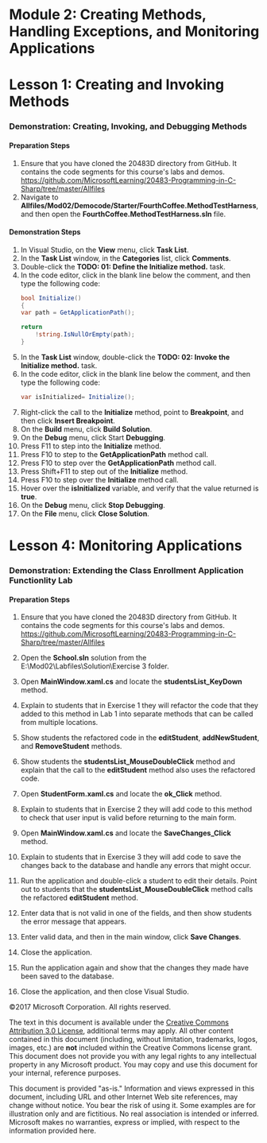 # Module 2: Creating Methods, Handling Exceptions, and Monitoring Applications

# Lesson 1: Creating and Invoking Methods

### Demonstration: Creating, Invoking, and Debugging Methods

#### Preparation Steps

1. Ensure that you have cloned the 20483D directory from GitHub. It contains the code segments for this course's labs and demos. https://github.com/MicrosoftLearning/20483-Programming-in-C-Sharp/tree/master/Allfiles
2. Navigate to **Allfiles/Mod02/Democode/Starter/FourthCoffee.MethodTestHarness**, and then open the **FourthCoffee.MethodTestHarness.sln** file.

#### Demonstration Steps

1.	In Visual Studio, on the **View** menu, click **Task List**.
2.	In the **Task List** window, in the **Categories** list, click **Comments**.
3.	Double-click the **TODO: 01: Define the Initialize method.** task.
4.	In the code editor, click in the blank line below the comment, and then type the following code:
    ```cs
    bool Initialize()
    {
    var path = GetApplicationPath();

    return
        !string.IsNullOrEmpty(path);
    } 
    ```
5.	In the **Task List** window, double-click the **TODO: 02: Invoke the Initialize method.** task.
6.	In the code editor, click in the blank line below the comment, and then type the following code:
    ```cs
    var isInitialized= Initialize();
    ```
7.	Right-click the call to the **Initialize** method, point to **Breakpoint**, and then click **Insert Breakpoint**.
8.	On the **Build** menu, click **Build Solution**.
9.	On the **Debug** menu, click Start **Debugging**.
10.	Press F11 to step into the **Initialize** method.
11.	Press F10 to step to the **GetApplicationPath** method call.
12.	Press F10 to step over the **GetApplicationPath** method call.
13.	Press Shift+F11 to step out of the **Initialize** method.
14.	Press F10 to step over the **Initialize** method call.
15.	Hover over the **isInitialized** variable, 
and verify that the value returned is **true**.
16.	On the **Debug** menu, click **Stop Debugging**.
17.	On the **File** menu, click **Close Solution**.


# Lesson 4: Monitoring Applications

### Demonstration: Extending the Class Enrollment Application Functionlity Lab

#### Preparation Steps

1. Ensure that you have cloned the 20483D directory from GitHub. It contains the code segments for this course's labs and demos. https://github.com/MicrosoftLearning/20483-Programming-in-C-Sharp/tree/master/Allfiles

1.  Open the **School.sln** solution from the
    E:\\Mod02\\Labfiles\\Solution\\Exercise 3 folder.
2.  Open **MainWindow.xaml.cs** and locate the **studentsList_KeyDown** method.
3.  Explain to students that in Exercise 1 they will refactor the code that they
    added to this method in Lab 1 into separate methods that can be called from
    multiple locations.
4.  Show students the refactored code in the **editStudent**, **addNewStudent**,
    and **RemoveStudent** methods.
5.  Show students the **studentsList_MouseDoubleClick** method and explain that
    the call to the **editStudent** method also uses the refactored code.
6.  Open **StudentForm.xaml.cs** and locate the **ok_Click** method.
7.  Explain to students that in Exercise 2 they will add code to this method to
    check that user input is valid before returning to the main form.
8.  Open **MainWindow.xaml.cs** and locate the **SaveChanges_Click** method.
9.  Explain to students that in Exercise 3 they will add code to save the
    changes back to the database and handle any errors that might occur.
10. Run the application and double-click a student to edit their details. Point
    out to students that the **studentsList_MouseDoubleClick** method calls the
    refactored **editStudent** method.
11. Enter data that is not valid in one of the fields, and then show students
    the error message that appears.
12. Enter valid data, and then in the main window, click **Save Changes**.
13. Close the application.
14. Run the application again and show that the changes they made have been
    saved to the database.
15. Close the application, and then close Visual Studio.



©2017 Microsoft Corporation. All rights reserved.

The text in this document is available under the  [Creative Commons Attribution 3.0 License](https://creativecommons.org/licenses/by/3.0/legalcode), additional terms may apply. All other content contained in this document (including, without limitation, trademarks, logos, images, etc.) are  **not**  included within the Creative Commons license grant. This document does not provide you with any legal rights to any intellectual property in any Microsoft product. You may copy and use this document for your internal, reference purposes.

This document is provided &quot;as-is.&quot; Information and views expressed in this document, including URL and other Internet Web site references, may change without notice. You bear the risk of using it. Some examples are for illustration only and are fictitious. No real association is intended or inferred. Microsoft makes no warranties, express or implied, with respect to the information provided here.
